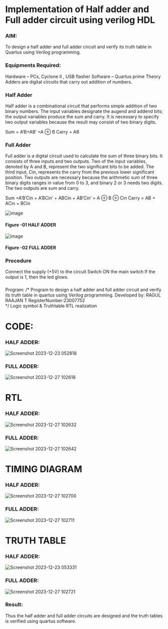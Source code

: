 # Implementation of Half adder and Full adder circuit using verilog HDL
### AIM:
To design a half adder and full adder circuit and verify its truth table in Quartus using Verilog programming.

### Equipments Required:
Hardware – PCs, Cyclone II , USB flasher
Software – Quartus prime
Theory
Adders are digital circuits that carry out addition of numbers.

### Half Adder
Half adder is a combinational circuit that performs simple addition of two binary numbers. The input variables designate the augend and addend bits; the output variables produce the sum and carry. It is necessary to specify two output variables because the result may consist of two binary digits.

Sum = A’B+AB’ =A ⊕ B Carry = AB

### Full Adder
Full adder is a digital circuit used to calculate the sum of three binary bits. It consists of three inputs and two outputs. Two of the input variables, denoted by A and B, represent the two significant bits to be added. The third input, Cin, represents the carry from the previous lower significant position. Two outputs are necessary because the arithmetic sum of three binary digits ranges in value from 0 to 3, and binary 2 or 3 needs two digits. The two outputs are sum and carry.

Sum =A’B’Cin + A’BCin’ + ABCin + AB’Cin’ = A ⊕ B ⊕ Cin Carry = AB + ACin + BCin

 ![image](https://user-images.githubusercontent.com/36288975/163552156-a13e5a56-c638-4110-97d9-8896907c8d25.png)

#### Figure -01 HALF ADDER 


![image](https://user-images.githubusercontent.com/36288975/163552057-b3547877-6d07-45b4-b7e0-bcfebfad9e1d.png)

#### Figure -02 FULL ADDER 

### Procedure

Connect the supply (+5V) to the circuit
Switch ON the main switch
If the output is 1, then the led glows.
### 
Program:
/*
Program to design a half adder and full adder circuit and verify its truth table in quartus using Verilog programming.
Developed by: RAGUL RAAJAN T
RegisterNumber:23007752  
*/
Logic symbol & Truthtable
RTL realization

# CODE:
 ### HALF ADDER:
![Screenshot 2023-12-23 052818](https://github.com/RAGULRAAJAN/DE.EXP.03/assets/147473144/2527e78b-0df8-4699-90a3-d06aebd6791b)
 ### FULL ADDER:
 ![Screenshot 2023-12-27 102618](https://github.com/RAGULRAAJAN/DE.EXP.03/assets/147473144/36689b1b-5686-4462-a1d9-ab93d328b0a6)

# RTL
 ### HALF ADDER:
![Screenshot 2023-12-27 102632](https://github.com/RAGULRAAJAN/DE.EXP.03/assets/147473144/8f9fc27a-8632-41bf-a809-aa5ca9977cb9)

 ### FULL ADDER:

![Screenshot 2023-12-27 102642](https://github.com/RAGULRAAJAN/DE.EXP.03/assets/147473144/7675d7dd-d09c-4ebc-bc84-93873b589b23)

# TIMING DIAGRAM
### HALF ADDER:
![Screenshot 2023-12-27 102700](https://github.com/RAGULRAAJAN/DE.EXP.03/assets/147473144/aea4f86a-6eea-442c-8010-6acb8ed5faf6)

### FULL ADDER:
![Screenshot 2023-12-27 102711](https://github.com/RAGULRAAJAN/DE.EXP.03/assets/147473144/be5e94ff-7acb-49f6-bfd5-6287efdfb308)
 
# TRUTH TABLE 
### HALF ADDER:
![Screenshot 2023-12-23 053331](https://github.com/RAGULRAAJAN/DE.EXP.03/assets/147473144/c683c93a-01a4-430f-85a7-8c0eb4036fd1)

### FULL ADDER:
![Screenshot 2023-12-27 102721](https://github.com/RAGULRAAJAN/DE.EXP.03/assets/147473144/a87f410d-2042-417e-81ff-927a9f77edb3)

### Result:
Thus the half adder and full adder circuits are designed and the truth tables is verified using quartus software.
